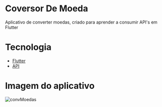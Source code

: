 # Coversor De Moeda
 Aplicativo de converter moedas, criado para aprender a consumir API's em Flutter

# Tecnologia
* [Flutter](https://flutter.dev/?gclid=CjwKCAiAgc-ABhA7EiwAjev-jycitPrPlfK05OttRV0aZRDd4n_TNxhfP4pkYVhR-myKnkl3W_77YhoCu2gQAvD_BwE&gclsrc=aw.ds)
* [API](https://hgbrasil.com/status/finance)

# Imagem do aplicativo
![convMoedas](https://user-images.githubusercontent.com/53982668/120875635-3d9cb580-c583-11eb-98f2-e844cd3316d5.png)
